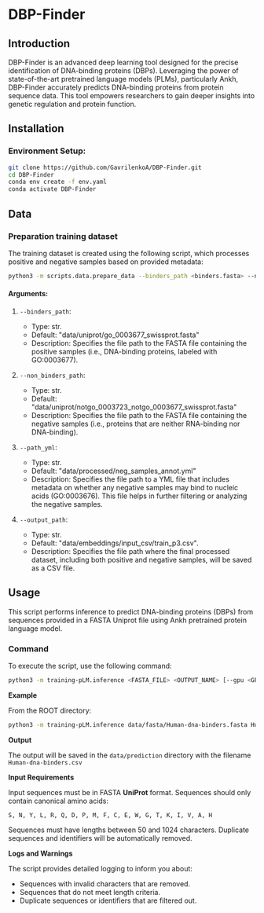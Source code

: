 # DBP-Finder

## Introduction
DBP-Finder is an advanced deep learning tool designed for the precise identification of DNA-binding proteins (DBPs). Leveraging the power of state-of-the-art pretrained language models (PLMs), particularly Ankh, DBP-Finder accurately predicts DNA-binding proteins from protein sequence data. This tool empowers researchers to gain deeper insights into genetic regulation and protein function.


##  Installation

### Environment Setup:
```bash
git clone https://github.com/GavrilenkoA/DBP-Finder.git
cd DBP-Finder
conda env create -f env.yaml
conda activate DBP-Finder
```

## Data

### Preparation training dataset
The training dataset is created using the following script, which processes positive and negative samples based on provided metadata:
```bash
python3 -m scripts.data.prepare_data --binders_path <binders.fasta> --non_binders_path <non_binders.fasta> --path_yml <path.yml> --output_path <output.csv>
```
#### Arguments:
1. `--binders_path`:

    * Type: str.
    * Default: "data/uniprot/go_0003677_swissprot.fasta"
    * Description: Specifies the file path to the FASTA file containing the positive samples (i.e., DNA-binding proteins, labeled with GO:0003677).

2. `--non_binders_path`:

    * Type: str.
    * Default: "data/uniprot/notgo_0003723_notgo_0003677_swissprot.fasta"
    * Description: Specifies the file path to the FASTA file containing the negative samples (i.e., proteins that are neither RNA-binding nor DNA-binding).
3. `--path_yml`:

    * Type: str.
    * Default: "data/processed/neg_samples_annot.yml"
    * Description: Specifies the file path to a YML file that includes metadata on whether any negative samples may bind to nucleic acids (GO:0003676). This file helps in further filtering or analyzing the negative samples.

4. `--output_path`:

    * Type: str.
    * Default: "data/embeddings/input_csv/train_p3.csv".
    * Description: Specifies the file path where the final processed dataset, including both positive and negative samples, will be saved as a CSV file.


## Usage

This script performs inference to predict DNA-binding proteins (DBPs) from sequences provided in a FASTA Uniprot file using Ankh pretrained protein language model.

### Command

To execute the script, use the following command:

```bash
python3 -m training-pLM.inference <FASTA_FILE> <OUTPUT_NAME> [--gpu <GPU_ID>]
```

__Example__

From the ROOT directory:

```bash
python3 -m training-pLM.inference data/fasta/Human-dna-binders.fasta Human-dna-binders --gpu 0
```

__Output__

The output will be saved in the `data/prediction` directory with the filename `Human-dna-binders.csv`

__Input Requirements__

Input sequences must be in FASTA __UniProt__ format.
Sequences should only contain canonical amino acids:

`S, N, Y, L, R, Q, D, P, M, F, C, E, W, G, T, K, I, V, A, H`

Sequences must have lengths between 50 and 1024 characters.
Duplicate sequences and identifiers will be automatically removed.

__Logs and Warnings__

The script provides detailed logging to inform you about:

* Sequences with invalid characters that are removed.
* Sequences that do not meet length criteria.
* Duplicate sequences or identifiers that are filtered out.
